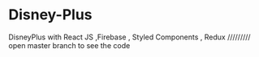 # Disney-Plus
DisneyPlus with React JS ,Firebase , Styled Components , Redux
/////////
open master branch to see the code
